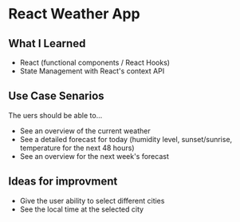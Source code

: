 # React Weather App

## What I Learned

* React (functional components / React Hooks)
* State Management with React's context API

## Use Case Senarios
The uers should be able to...

* See an overview of the current weather
* See a detailed forecast for today (humidity level, sunset/sunrise, temperature for the next 48 hours)
* See an overview for the next week's forecast

## Ideas for improvment

* Give the user ability to select different cities
* See the local time at the selected city
